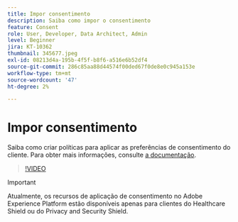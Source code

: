 ```yaml
---
title: Impor consentimento
description: Saiba como impor o consentimento
feature: Consent
role: User, Developer, Data Architect, Admin
level: Beginner
jira: KT-10362
thumbnail: 345677.jpeg
exl-id: 08213d4a-195b-4f5f-b8f6-a516e6b52df4
source-git-commit: 286c85aa88d44574f00ded67f0de8e0c945a153e
workflow-type: tm+mt
source-wordcount: '47'
ht-degree: 2%

---
```


# Impor consentimento

Saiba como criar políticas para aplicar as preferências de consentimento do cliente. Para obter mais informações, consulte [a documentação](https://experienceleague.adobe.com/docs/experience-platform/data-governance/enforcement/auto-enforcement.html?lang=pt-BR).

>[!VIDEO](https://video.tv.adobe.com/v/345677?learn=on&enablevpops)

>[!IMPORTANT]
>
> Atualmente, os recursos de aplicação de consentimento no Adobe Experience Platform estão disponíveis apenas para clientes do Healthcare Shield ou do Privacy and Security Shield.
